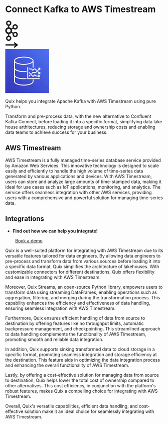 # Connect Kafka to AWS Timestream

<div class="connect-images cards blog-grid-card" markdown>
<div>
<img src="../images/kafka_logo.png" width="40px" />
</div>
<div>
<img src="../images/arrow.svg" width="40px" />
</div>
<div>
<img src="./images/aws-timestream_1.jpg" />
</div>
</div>

Quix helps you integrate Apache Kafka with AWS Timestream using pure Python.

Transform and pre-process data, with the new alternative to Confluent Kafka Connect, before loading it into a specific format, simplifying data lake house arthitectures, reducing storage and ownership costs and enabling data teams to achieve success for your business.

## AWS Timestream

AWS Timestream is a fully managed time-series database service provided by Amazon Web Services. This innovative technology is designed to scale easily and efficiently to handle the high volume of time-series data generated by various applications and devices. With AWS Timestream, users can store and analyze large amounts of time-stamped data, making it ideal for use cases such as IoT applications, monitoring, and analytics. The service offers seamless integration with other AWS services, providing users with a comprehensive and powerful solution for managing time-series data.

## Integrations

<div class="grid cards" markdown>

- __Find out how we can help you integrate!__

    <a class="md-button md-button--primary" href="https://share.hsforms.com/1iW0TmZzKQMChk0lxd_tGiw4yjw2?__hstc=175542013.2303933fbd746c0ac86d9ccbe9bc9100.1728383268831.1729603416735.1729620918855.31&__hssc=175542013.1.1729620918855&__hsfp=2132701734" target="_blank" style="margin:.5rem;">Book a demo</a>

</div>


Quix is a well-suited platform for integrating with AWS Timestream due to its versatile features tailored for data engineers. By allowing data engineers to pre-process and transform data from various sources before loading it into a specific data format, Quix simplifies the architecture of lakehouses. With customizable connectors for different destinations, Quix offers flexibility and ease in integrating with AWS Timestream.

Moreover, Quix Streams, an open-source Python library, empowers users to transform data using streaming DataFrames, enabling operations such as aggregation, filtering, and merging during the transformation process. This capability enhances the efficiency and effectiveness of data handling, ensuring seamless integration with AWS Timestream.

Furthermore, Quix ensures efficient handling of data from source to destination by offering features like no throughput limits, automatic backpressure management, and checkpointing. This streamlined approach to data handling complements the functionality of AWS Timestream, promoting smooth and reliable data integration.

In addition, Quix supports sinking transformed data to cloud storage in a specific format, promoting seamless integration and storage efficiency at the destination. This feature aids in optimizing the data integration process and enhancing the overall functionality of AWS Timestream.

Lastly, by offering a cost-effective solution for managing data from source to destination, Quix helps lower the total cost of ownership compared to other alternatives. This cost efficiency, in conjunction with the platform's robust features, makes Quix a compelling choice for integrating with AWS Timestream.

Overall, Quix's versatile capabilities, efficient data handling, and cost-effective solution make it an ideal choice for seamlessly integrating with AWS Timestream.

